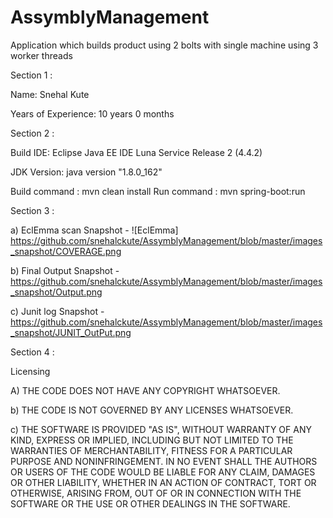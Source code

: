 # AssymblyManagement
Application which builds product using 2 bolts with single machine using 3 worker threads

Section 1 :	

Name: Snehal Kute
	

Years of Experience: 10 years 0 months		

Section 2 : 
	

Build IDE: Eclipse Java EE IDE Luna Service Release 2 (4.4.2)	
	

JDK Version: java version "1.8.0_162"		
	
Build command :
mvn clean install
     Run command : mvn spring-boot:run

Section 3 :	
	

a)	EclEmma scan Snapshot - ![EclEmma] https://github.com/snehalckute/AssymblyManagement/blob/master/images_snapshot/COVERAGE.png	
	

b)	Final Output Snapshot - https://github.com/snehalckute/AssymblyManagement/blob/master/images_snapshot/Output.png	
	

c)	Junit log Snapshot - https://github.com/snehalckute/AssymblyManagement/blob/master/images_snapshot/JUNIT_OutPut.png		

Section 4 :	

Licensing 	
	

A)	THE CODE DOES NOT HAVE ANY COPYRIGHT WHATSOEVER. 	
	

b)	THE CODE IS NOT GOVERNED BY ANY LICENSES WHATSOEVER. 	
	

c)	THE SOFTWARE IS PROVIDED "AS IS", WITHOUT WARRANTY OF ANY KIND, EXPRESS OR IMPLIED, INCLUDING BUT NOT LIMITED TO THE WARRANTIES OF MERCHANTABILITY, FITNESS FOR A PARTICULAR PURPOSE AND NONINFRINGEMENT. IN NO EVENT SHALL THE AUTHORS OR USERS OF THE CODE WOULD BE LIABLE FOR ANY CLAIM, DAMAGES OR OTHER LIABILITY, WHETHER IN AN ACTION OF CONTRACT, TORT OR OTHERWISE, ARISING FROM, OUT OF OR IN CONNECTION WITH THE SOFTWARE OR THE USE OR OTHER DEALINGS IN THE SOFTWARE.
